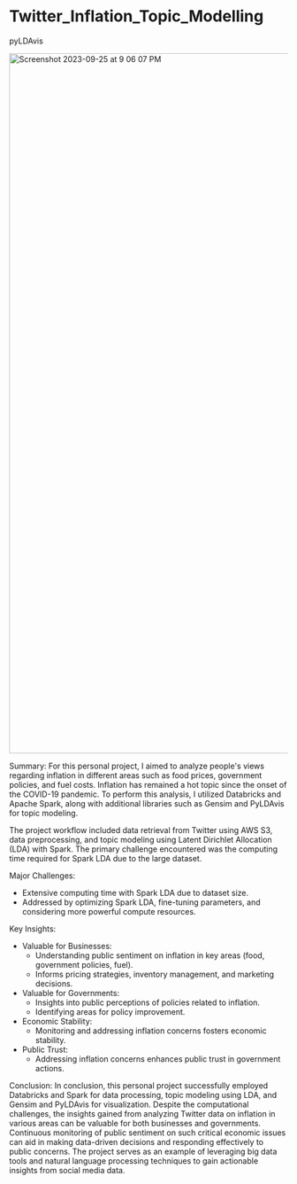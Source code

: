 # Twitter_Inflation_Topic_Modelling

pyLDAvis

<img width="1264" alt="Screenshot 2023-09-25 at 9 06 07 PM" src="https://github.com/Patel2Disha/Twitter_Inflation_Topic_Modelling/assets/144750198/4c824b31-7ca2-4942-bd09-29e48e956dcb">



Summary:
  For this personal project, I aimed to analyze people's views regarding inflation in different areas such as food prices, government policies, and fuel costs. Inflation has remained a hot topic since the onset of the COVID-19 pandemic. To perform this analysis, I utilized Databricks and Apache Spark, along with additional libraries such as Gensim and PyLDAvis for topic modeling.

The project workflow included data retrieval from Twitter using AWS S3, data preprocessing, and topic modeling using Latent Dirichlet Allocation (LDA) with Spark. The primary challenge encountered was the computing time required for Spark LDA due to the large dataset.

Major Challenges:

- Extensive computing time with Spark LDA due to dataset size.
- Addressed by optimizing Spark LDA, fine-tuning parameters, and considering more powerful compute resources.

Key Insights:
- Valuable for Businesses:
  - Understanding public sentiment on inflation in key areas (food, government policies, fuel).
  - Informs pricing strategies, inventory management, and marketing decisions.
- Valuable for Governments:
  - Insights into public perceptions of policies related to inflation.
  - Identifying areas for policy improvement.
- Economic Stability:
  - Monitoring and addressing inflation concerns fosters economic stability.
- Public Trust:
  - Addressing inflation concerns enhances public trust in government actions.

Conclusion:
  In conclusion, this personal project successfully employed Databricks and Spark for data processing, topic modeling using LDA, and Gensim and PyLDAvis for visualization. Despite the computational challenges, the insights gained from analyzing Twitter data on inflation in various areas can be valuable for both businesses and governments. Continuous monitoring of public sentiment on such critical economic issues can aid in making data-driven decisions and responding effectively to public concerns. The project serves as an example of leveraging big data tools and natural language processing techniques to gain actionable insights from social media data.
